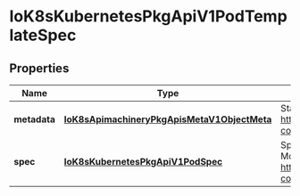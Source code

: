 
# IoK8sKubernetesPkgApiV1PodTemplateSpec

## Properties
Name | Type | Description | Notes
------------ | ------------- | ------------- | -------------
**metadata** | [**IoK8sApimachineryPkgApisMetaV1ObjectMeta**](IoK8sApimachineryPkgApisMetaV1ObjectMeta.md) | Standard object&#39;s metadata. More info: https://git.k8s.io/community/contributors/devel/api-conventions.md#metadata |  [optional]
**spec** | [**IoK8sKubernetesPkgApiV1PodSpec**](IoK8sKubernetesPkgApiV1PodSpec.md) | Specification of the desired behavior of the pod. More info: https://git.k8s.io/community/contributors/devel/api-conventions.md#spec-and-status |  [optional]



